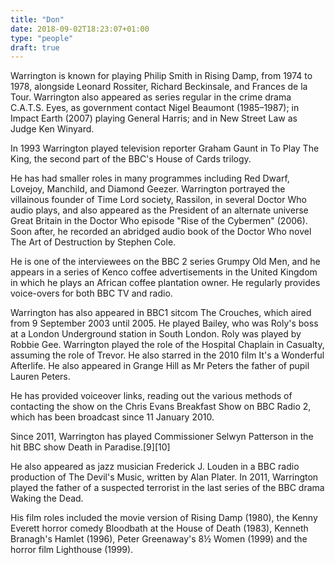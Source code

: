 ```yaml
---
title: "Don"
date: 2018-09-02T18:23:07+01:00
type: "people"
draft: true
---
```


Warrington is known for playing Philip Smith in Rising Damp, from 1974 to 1978, alongside Leonard Rossiter, Richard Beckinsale, and Frances de la Tour. Warrington also appeared as series regular in the crime drama C.A.T.S. Eyes, as government contact Nigel Beaumont (1985–1987); in Impact Earth (2007) playing General Harris; and in New Street Law as Judge Ken Winyard.

In 1993 Warrington played television reporter Graham Gaunt in To Play The King, the second part of the BBC's House of Cards trilogy.

He has had smaller roles in many programmes including Red Dwarf, Lovejoy, Manchild, and Diamond Geezer. Warrington portrayed the villainous founder of Time Lord society, Rassilon, in several Doctor Who audio plays, and also appeared as the President of an alternate universe Great Britain in the Doctor Who episode "Rise of the Cybermen" (2006). Soon after, he recorded an abridged audio book of the Doctor Who novel The Art of Destruction by Stephen Cole.

He is one of the interviewees on the BBC 2 series Grumpy Old Men, and he appears in a series of Kenco coffee advertisements in the United Kingdom in which he plays an African coffee plantation owner. He regularly provides voice-overs for both BBC TV and radio.

Warrington has also appeared in BBC1 sitcom The Crouches, which aired from 9 September 2003 until 2005. He played Bailey, who was Roly's boss at a London Underground station in South London. Roly was played by Robbie Gee. Warrington played the role of the Hospital Chaplain in Casualty, assuming the role of Trevor. He also starred in the 2010 film It's a Wonderful Afterlife. He also appeared in Grange Hill as Mr Peters the father of pupil Lauren Peters.

He has provided voiceover links, reading out the various methods of contacting the show on the Chris Evans Breakfast Show on BBC Radio 2, which has been broadcast since 11 January 2010.

Since 2011, Warrington has played Commissioner Selwyn Patterson in the hit BBC show Death in Paradise.[9][10]

He also appeared as jazz musician Frederick J. Louden in a BBC radio production of The Devil's Music, written by Alan Plater. In 2011, Warrington played the father of a suspected terrorist in the last series of the BBC drama Waking the Dead.

His film roles included the movie version of Rising Damp (1980), the Kenny Everett horror comedy Bloodbath at the House of Death (1983), Kenneth Branagh's Hamlet (1996), Peter Greenaway's 8½ Women (1999) and the horror film Lighthouse (1999).
